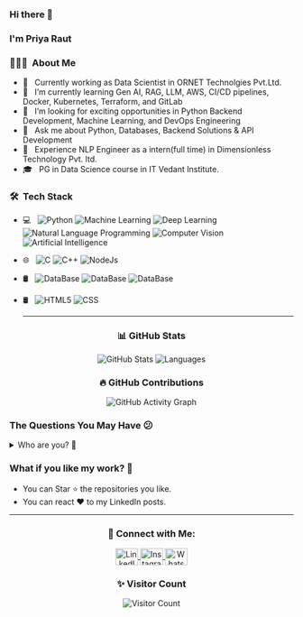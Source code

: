 ### Hi there 👋 
### I'm Priya Raut

<h3> 👨🏻‍💻 &nbsp;About Me </h3>

- 💼 &nbsp; Currently working as Data Scientist in ORNET Technolgies Pvt.Ltd.
- 🌱 &nbsp; I’m currently learning Gen AI, RAG, LLM, AWS, CI/CD pipelines, Docker, Kubernetes, Terraform, and GitLab
- 👯 &nbsp; I’m looking for exciting opportunities in Python Backend Development, Machine Learning, and DevOps Engineering
- 💬 &nbsp; Ask me about Python, Databases, Backend Solutions & API Development
- 💼 &nbsp; Experience NLP Engineer as a intern(full time) in Dimensionless Technology Pvt. ltd. 
- 🎓 &nbsp; PG in Data Science course in IT Vedant Institute.

<h3> 🛠 &nbsp;Tech Stack</h3>

- 💻 &nbsp;
  ![Python](https://img.shields.io/badge/Python-Python%20Language-blue)
  ![Machine Learning](https://img.shields.io/badge/ML-Machine%20Learning-blue)
  ![Deep Learning](https://img.shields.io/badge/NN-Deep%20Learning-blue)
  ![Natural Language Programming](https://img.shields.io/badge/NLP-Natural%20Language%20Programming-blue)
  ![Computer Vision](https://img.shields.io/badge/CV-Computer%20Vision-blue)
  ![Artificial Intelligence](https://img.shields.io/badge/AI-Artificial%20Intelligence-blue)
- 🌐 &nbsp;
  ![C](https://img.shields.io/badge/C-C%20Language-blue)
  ![C++](https://img.shields.io/badge/-C++-333333?style=flat&logo=C%2B%2B&logoColor=00599C)
  ![NodeJs](https://img.shields.io/badge/N%20-NodeJs%20-%20blue)
- 🛢 &nbsp;
  ![DataBase](https://img.shields.io/badge/NOSQL%20-%20MONGO%20DB%20-%20blue)
  ![DataBase](https://img.shields.io/badge/SQL%20-%20SQL%20DB%20-%20blue)
  ![DataBase](https://img.shields.io/badge/SQL%20-%20POSTGRES%20DB%20-%20blue)
- 🛢 &nbsp;
  ![HTML5](https://img.shields.io/badge/-HTML5-333333?style=flat&logo=HTML5)
  ![CSS](https://img.shields.io/badge/CSS%20-%20blue)
 
  ---
<h3 align="center">📊 GitHub Stats</h3>
<p align="center">
   <img src="https://github-readme-stats.vercel.app/api?username=Priya2216&show_icons=true&hide_title=true&count_private=true&show_owner=true&hide=prs" alt="GitHub Stats" />
   <img src="https://github-readme-stats.vercel.app/api/top-langs?username=Priya2216&layout=compact&hide_title=true&langs_count=6" alt="Languages" />
</p>

<h3 align="center">🔥 GitHub Contributions</h3>
<div align="center">
  <img src="https://github-readme-activity-graph.vercel.app/graph?username=Priya2216&theme=github-compact&hide_title=true" alt="GitHub Activity Graph" />
</div>


  
<h3>The Questions You May Have 😕</h3>
<details>
  <summary>Who are you? 👨</summary>
  <pre>
  A passionate individual who always thrive to work on end to end products which develop sustainable and scalable social and
  technical systems to create impact.<br>
  </pre>
  </details>
  


<h3>What if you like my work? 🤩</h3>
<ul>
  <li>You can Star ⭐ the repositories you like.</li>
  <li>You can react ❤️ to my LinkedIn posts.</li>

</ul>

---

<h3 align="center">💬 Connect with Me:</h3>
<p align="center">
   <a href="https://www.linkedin.com/in/priya2216/" target="blank">
      <img align="center" src="https://raw.githubusercontent.com/rahuldkjain/github-profile-readme-generator/master/src/images/icons/Social/linked-in-alt.svg" alt="LinkedIn" height="30" width="40" />
   </a>
   <a href="https://instagram.com/priyaraut_46" target="blank">
      <img align="center" src="https://raw.githubusercontent.com/rahuldkjain/github-profile-readme-generator/master/src/images/icons/Social/instagram.svg" alt="Instagram" height="30" width="40" />
   </a>
   <a href="https://wa.me/+919975268464" target="_blank">
  <img align="center" src="https://upload.wikimedia.org/wikipedia/commons/6/6b/WhatsApp.svg" alt="WhatsApp" height="30" width="40" />
</a>
</p>

<h3 align="center">✨ Visitor Count</h3>
<p align="center">
   <img src="https://profile-counter.glitch.me/Priya2216/count.svg" alt="Visitor Count" />
</p>


















<!--
**Priya2216/Priya2216** is a ✨ _special_ ✨ repository because its `README.md` (this file) appears on your GitHub profile.

Here are some ideas to get you started:

- 🔭 I’m currently working on ...
- 🌱 I’m currently learning ...
- 👯 I’m looking to collaborate on ...
- 🤔 I’m looking for help with ...
- 💬 Ask me about ...
- 📫 How to reach me: ...
- 😄 Pronouns: ...
- ⚡ Fun fact: ...
-->
